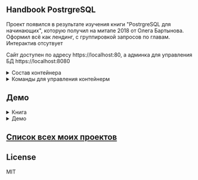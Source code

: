 ## Handbook PostrgreSQL

Проект появился в результате изучения книги "PostrgreSQL для начинающих", которую получил на митапе 2018 от Олега Бартынова. Оформил всё как лендинг, с группировкой запросов по главам. Интерактив отсутвует

Сайт доступен по адресу https://localhost:80, а админка для управления БД https://localhost:8080

<details>
    <summary>Состав контейнера</summary>
    
* PHP-fpm latest
* Ngnix
* Postgresql 10
* Adminer
</details>


<details>
    <summary>Команды для управления контейнерм</summary>
    
   Первый запуск
    
```
make start
```
 
 Остановка
    
```
make stop
```   

Старт

```
make start
```  
	
Рестарт
	
```
make restart
```

Прекращение работы контейнера

```
make stop
```

Аналог composer update

```
make composer-update
```

Аналог composer install

```
make composer-install
```

Инициализация зависимостей composer c update

```
make composer
```
	
Production composer build
	
```
   make composer-prod
```
</details>


## Демо 

<details>
  <summary>Книга</summary>
  
![handbook postgresql][HandbookPostgreSQL]  
</details>  

<details>
  <summary>Демо</summary>
  
![demo][Demo]
</details> 


## [Список всех моих проектов][ListAllMyProject]

License
----
MIT

[ListAllMyProject]:<https://github.com/iebrosalin/all_public_projects>

[HandbookPostgreSQL]:<https://github.com/iebrosalin/public_web/blob/backend/pure_php/handbook_postgresql/descriptions/gif/handbook_postgresql.jpg>
[Demo]:<https://github.com/iebrosalin/public_web/blob/backend/pure_php/handbook_postgresql/descriptions/gif/demo.gif>

